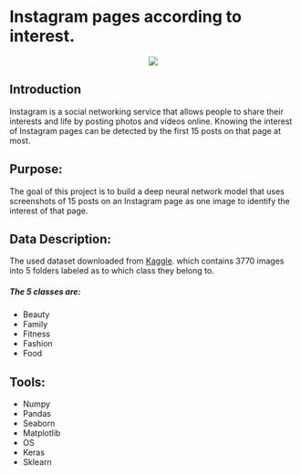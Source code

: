 # Instagram pages according to interest. 


<p align="center" width="25%">
<img src="https://defendingdigital.com/wp-content/uploads/2019/03/instagram-logo.png" />
</p>

## Introduction
Instagram is a social networking service that allows people to share their interests and life by posting photos and videos online. 
Knowing the interest of Instagram pages can be detected by the first 15 posts on that page at most. 


## Purpose:
The goal of this project is to build a deep neural network model that uses screenshots of 15 posts on an Instagram page as one image to identify the interest of that page. 

## Data Description:
The used dataset downloaded from [Kaggle](https://www.kaggle.com/bahramjannesarr/instagram-page-screen-shots-in-5-category). which contains 3770 images into 5 folders labeled as to which class they belong to. 
##### The 5 classes are:
- Beauty
- Family
- Fitness
- Fashion
- Food

## Tools:
- Numpy
- Pandas
- Seaborn
- Matplotlib
- OS
- Keras
- Sklearn

